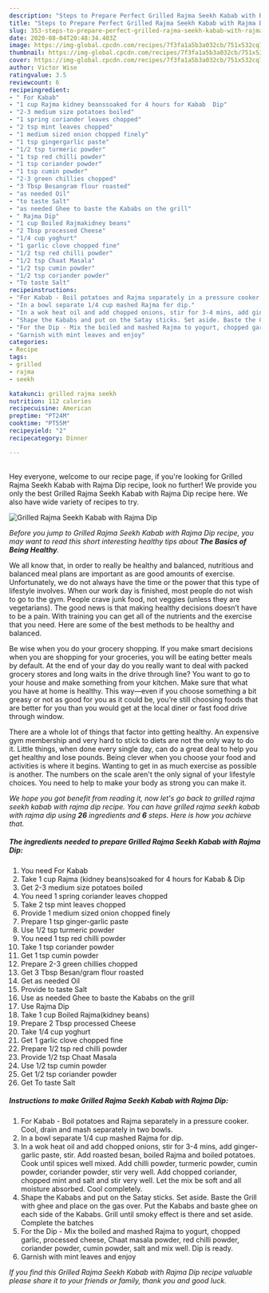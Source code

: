 ```yaml
---
description: "Steps to Prepare Perfect Grilled Rajma Seekh Kabab with Rajma Dip"
title: "Steps to Prepare Perfect Grilled Rajma Seekh Kabab with Rajma Dip"
slug: 353-steps-to-prepare-perfect-grilled-rajma-seekh-kabab-with-rajma-dip
date: 2020-08-04T20:48:34.403Z
image: https://img-global.cpcdn.com/recipes/7f3fa1a5b3a032cb/751x532cq70/grilled-rajma-seekh-kabab-with-rajma-dip-recipe-main-photo.jpg
thumbnail: https://img-global.cpcdn.com/recipes/7f3fa1a5b3a032cb/751x532cq70/grilled-rajma-seekh-kabab-with-rajma-dip-recipe-main-photo.jpg
cover: https://img-global.cpcdn.com/recipes/7f3fa1a5b3a032cb/751x532cq70/grilled-rajma-seekh-kabab-with-rajma-dip-recipe-main-photo.jpg
author: Victor Wise
ratingvalue: 3.5
reviewcount: 6
recipeingredient:
- " For Kabab"
- "1 cup Rajma kidney beanssoaked for 4 hours for Kabab  Dip"
- "2-3 medium size potatoes boiled"
- "1 spring coriander leaves chopped"
- "2 tsp mint leaves chopped"
- "1 medium sized onion chopped finely"
- "1 tsp gingergarlic paste"
- "1/2 tsp turmeric powder"
- "1 tsp red chilli powder"
- "1 tsp coriander powder"
- "1 tsp cumin powder"
- "2-3 green chillies chopped"
- "3 Tbsp Besangram flour roasted"
- "as needed Oil"
- "to taste Salt"
- "as needed Ghee to baste the Kababs on the grill"
- " Rajma Dip"
- "1 cup Boiled Rajmakidney beans"
- "2 Tbsp processed Cheese"
- "1/4 cup yoghurt"
- "1 garlic clove chopped fine"
- "1/2 tsp red chilli powder"
- "1/2 tsp Chaat Masala"
- "1/2 tsp cumin powder"
- "1/2 tsp coriander powder"
- "To taste Salt"
recipeinstructions:
- "For Kabab - Boil potatoes and Rajma separately in a pressure cooker. Cool, drain and mash separately in two bowls."
- "In a bowl separate 1/4 cup mashed Rajma for dip."
- "In a wok heat oil and add chopped onions, stir for 3-4 mins, add ginger-garlic paste, stir. Add roasted besan, boiled Rajma and boiled potatoes. Cook until spices well mixed. Add chilli powder, turmeric powder, cumin powder, coriander powder, stir very well. Add chopped coriander, chopped mint and salt and stir very well. Let the mix be soft and all moisture absorbed. Cool completely."
- "Shape the Kababs and put on the Satay sticks. Set aside. Baste the Grill with ghee and place on the gas over. Put the Kababs and baste ghee on each side of the Kababs. Grill until smoky effect is there and set aside. Complete the batches"
- "For the Dip - Mix the boiled and mashed Rajma to yogurt, chopped garlic, processed cheese, Chaat masala powder, red chilli powder, coriander powder, cumin powder, salt and mix well. Dip is ready."
- "Garnish with mint leaves and enjoy"
categories:
- Recipe
tags:
- grilled
- rajma
- seekh

katakunci: grilled rajma seekh 
nutrition: 112 calories
recipecuisine: American
preptime: "PT24M"
cooktime: "PT55M"
recipeyield: "2"
recipecategory: Dinner

---
```

<br>
Hey everyone, welcome to our recipe page, if you're looking for Grilled Rajma Seekh Kabab with Rajma Dip recipe, look no further! We provide you only the best Grilled Rajma Seekh Kabab with Rajma Dip recipe here. We also have wide variety of recipes to try.
<br>


![Grilled Rajma Seekh Kabab with Rajma Dip](https://img-global.cpcdn.com/recipes/7f3fa1a5b3a032cb/751x532cq70/grilled-rajma-seekh-kabab-with-rajma-dip-recipe-main-photo.jpg)

<i>Before you jump to Grilled Rajma Seekh Kabab with Rajma Dip recipe, you may want to read this short interesting healthy tips about <strong>The Basics of Being Healthy</strong>.</i>

We all know that, in order to really be healthy and balanced, nutritious and balanced meal plans are important as are good amounts of exercise. Unfortunately, we do not always have the time or the power that this type of lifestyle involves. When our work day is finished, most people do not wish to go to the gym. People crave junk food, not veggies (unless they are vegetarians). The good news is that making healthy decisions doesn’t have to be a pain. With training you can get all of the nutrients and the exercise that you need. Here are some of the best methods to be healthy and balanced.

Be wise when you do your grocery shopping. If you make smart decisions when you are shopping for your groceries, you will be eating better meals by default. At the end of your day do you really want to deal with packed grocery stores and long waits in the drive through line? You want to go to your house and make something from your kitchen. Make sure that what you have at home is healthy. This way—even if you choose something a bit greasy or not as good for you as it could be, you’re still choosing foods that are better for you than you would get at the local diner or fast food drive through window.

There are a whole lot of things that factor into getting healthy. An expensive gym membership and very hard to stick to diets are not the only way to do it. Little things, when done every single day, can do a great deal to help you get healthy and lose pounds. Being clever when you choose your food and activities is where it begins. Wanting to get in as much exercise as possible is another. The numbers on the scale aren't the only signal of your lifestyle choices. You need to help to make your body as strong you can make it. 


<i>We hope you got benefit from reading it, now let's go back to grilled rajma seekh kabab with rajma dip recipe. You can have grilled rajma seekh kabab with rajma dip using <strong>26</strong> ingredients and <strong>6</strong> steps. Here is how you achieve that.
</i>

##### The ingredients needed to prepare Grilled Rajma Seekh Kabab with Rajma Dip:

1. You need  For Kabab
1. Take 1 cup Rajma (kidney beans)soaked for 4 hours for Kabab &amp; Dip
1. Get 2-3 medium size potatoes boiled
1. You need 1 spring coriander leaves chopped
1. Take 2 tsp mint leaves chopped
1. Provide 1 medium sized onion chopped finely
1. Prepare 1 tsp ginger-garlic paste
1. Use 1/2 tsp turmeric powder
1. You need 1 tsp red chilli powder
1. Take 1 tsp coriander powder
1. Get 1 tsp cumin powder
1. Prepare 2-3 green chillies chopped
1. Get 3 Tbsp Besan/gram flour roasted
1. Get as needed Oil
1. Provide to taste Salt
1. Use as needed Ghee to baste the Kababs on the grill
1. Use  Rajma Dip
1. Take 1 cup Boiled Rajma(kidney beans)
1. Prepare 2 Tbsp processed Cheese
1. Take 1/4 cup yoghurt
1. Get 1 garlic clove chopped fine
1. Prepare 1/2 tsp red chilli powder
1. Provide 1/2 tsp Chaat Masala
1. Use 1/2 tsp cumin powder
1. Get 1/2 tsp coriander powder
1. Get To taste Salt


##### Instructions to make Grilled Rajma Seekh Kabab with Rajma Dip:

1. For Kabab - Boil potatoes and Rajma separately in a pressure cooker. Cool, drain and mash separately in two bowls.
1. In a bowl separate 1/4 cup mashed Rajma for dip.
1. In a wok heat oil and add chopped onions, stir for 3-4 mins, add ginger-garlic paste, stir. Add roasted besan, boiled Rajma and boiled potatoes. Cook until spices well mixed. Add chilli powder, turmeric powder, cumin powder, coriander powder, stir very well. Add chopped coriander, chopped mint and salt and stir very well. Let the mix be soft and all moisture absorbed. Cool completely.
1. Shape the Kababs and put on the Satay sticks. Set aside. Baste the Grill with ghee and place on the gas over. Put the Kababs and baste ghee on each side of the Kababs. Grill until smoky effect is there and set aside. Complete the batches
1. For the Dip - Mix the boiled and mashed Rajma to yogurt, chopped garlic, processed cheese, Chaat masala powder, red chilli powder, coriander powder, cumin powder, salt and mix well. Dip is ready.
1. Garnish with mint leaves and enjoy


<i>If you find this Grilled Rajma Seekh Kabab with Rajma Dip recipe valuable please share it to your friends or family, thank you and good luck.</i>
